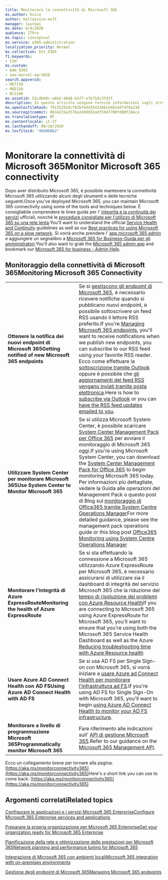 ```yaml
---
title: Monitorare la connettività di Microsoft 365
ms.author: kvice
author: kelleyvice-msft
manager: laurawi
ms.date: 8/4/2020
audience: ITPro
ms.topic: conceptual
ms.service: o365-administration
localization_priority: Normal
ms.collection: Ent_O365
f1.keywords:
- CSH
ms.custom:
- Adm_O365
- seo-marvel-apr2020
search.appverid:
- MET150
- MOE150
- BCS160
ms.assetid: 53cdb60c-a6b2-4848-b3ff-e7b75dc3fd1f
description: In questo articolo vengono fornite informazioni sugli strumenti e sulle tecniche che è possibile utilizzare per monitorare e gestire la connettività Microsoft 365.
ms.openlocfilehash: 791352910cf82bf4d43543166cb4b1e974f9a238
ms.sourcegitcommit: 8634215e257ba2d49832a8f5947700fd00f18ece
ms.translationtype: MT
ms.contentlocale: it-IT
ms.lasthandoff: 08/10/2020
ms.locfileid: "46606862"
---
```

# <a name="monitor-microsoft-365-connectivity"></a><span data-ttu-id="99024-103">Monitorare la connettività di Microsoft 365</span><span class="sxs-lookup"><span data-stu-id="99024-103">Monitor Microsoft 365 connectivity</span></span>

<span data-ttu-id="99024-104">Dopo aver distribuito Microsoft 365, è possibile mantenere la connettività Microsoft 365 utilizzando alcuni degli strumenti e delle tecniche seguenti.</span><span class="sxs-lookup"><span data-stu-id="99024-104">Once you've deployed Microsoft 365, you can maintain Microsoft 365 connectivity using some of the tools and techniques below.</span></span> <span data-ttu-id="99024-105">È consigliabile comprendere le linee guida per l' [integrità e la continuità dei servizi](https://docs.microsoft.com/office365/servicedescriptions/office-365-platform-service-description/service-health-and-continuity) ufficiali, nonché le [procedure consigliate per l'utilizzo di Microsoft 365 su una rete lenta](https://support.office.com/article/fd16c8d2-4799-4c39-8fd7-045f06640166).</span><span class="sxs-lookup"><span data-stu-id="99024-105">You'll want to understand the official [Service Health and Continuity](https://docs.microsoft.com/office365/servicedescriptions/office-365-platform-service-description/service-health-and-continuity) guidelines as well as our [Best practices for using Microsoft 365 on a slow network](https://support.office.com/article/fd16c8d2-4799-4c39-8fd7-045f06640166).</span></span> <span data-ttu-id="99024-106">Si vorrà anche prendere l' [app microsoft 365 admin](https://blogs.office.com/2015/03/13/administer-on-the-go-with-the-updated-office-365-admin-app/) e aggiungere un segnalibro a [Microsoft 365 for Business-Guida per gli amministratori](https://support.office.com/article/17d3ff3f-3601-466e-b5a1-482b31cfb791).</span><span class="sxs-lookup"><span data-stu-id="99024-106">You'll also want to grab the [Microsoft 365 admin app](https://blogs.office.com/2015/03/13/administer-on-the-go-with-the-updated-office-365-admin-app/) and bookmark our [Microsoft 365 for business - Admin Help](https://support.office.com/article/17d3ff3f-3601-466e-b5a1-482b31cfb791).</span></span>
  
## <a name="monitoring-microsoft-365-connectivity"></a><span data-ttu-id="99024-107">Monitoraggio della connettività di Microsoft 365</span><span class="sxs-lookup"><span data-stu-id="99024-107">Monitoring Microsoft 365 Connectivity</span></span>

|||
|:-----|:-----|
|<span data-ttu-id="99024-108">**Ottenere la notifica dei nuovi endpoint di Microsoft 365**</span><span class="sxs-lookup"><span data-stu-id="99024-108">**Getting notified of new Microsoft 365 endpoints**</span></span> <br/> |<span data-ttu-id="99024-109">Se si [gestiscono gli endpoint di Microsoft 365](https://support.office.com/article/99cab9d4-ef59-4207-9f2b-3728eb46bf9a), è necessario ricevere notifiche quando si pubblicano nuovi endpoint, è possibile sottoscrivere un feed RSS usando il lettore RSS preferito.</span><span class="sxs-lookup"><span data-stu-id="99024-109">If you're [Managing Microsoft 365 endpoints](https://support.office.com/article/99cab9d4-ef59-4207-9f2b-3728eb46bf9a), you'll want to receive notifications when we publish new endpoints, you can subscribe to our RSS feed using your favorite RSS reader.</span></span> <span data-ttu-id="99024-110">Ecco come effettuare la [sottoscrizione tramite Outlook](https://go.microsoft.com/fwlink/p/?LinkId=532416) oppure è possibile che [gli aggiornamenti del feed RSS vengano inviati tramite posta elettronica](https://go.microsoft.com/fwlink/p/?LinkId=532417).</span><span class="sxs-lookup"><span data-stu-id="99024-110">Here is how to [subscribe via Outlook](https://go.microsoft.com/fwlink/p/?LinkId=532416) or you can [have the RSS feed updates emailed to you](https://go.microsoft.com/fwlink/p/?LinkId=532417).</span></span>  <br/> |
|<span data-ttu-id="99024-111">**Utilizzare System Center per monitorare Microsoft 365**</span><span class="sxs-lookup"><span data-stu-id="99024-111">**Use System Center to Monitor Microsoft 365**</span></span> <br/> |<span data-ttu-id="99024-112">Se si utilizza Microsoft System Center, è possibile scaricare [System Center Management Pack per Office 365](https://www.microsoft.com/download/details.aspx?id=43708) per avviare il monitoraggio di Microsoft 365 oggi.</span><span class="sxs-lookup"><span data-stu-id="99024-112">If you're using Microsoft System Center, you can download the [System Center Management Pack for Office 365](https://www.microsoft.com/download/details.aspx?id=43708) to begin monitoring Microsoft 365 today.</span></span> <span data-ttu-id="99024-113">Per informazioni più dettagliate, vedere la Guida alle operazioni del Management Pack o questo post di Blog sul [monitoraggio di Office365 tramite System Centre Operations Manager](https://blogs.msdn.com/b/mvpawardprogram/archive/2015/07/08/office365-monitoring-using-system-centre-operations-manager.aspx)</span><span class="sxs-lookup"><span data-stu-id="99024-113">For more detailed guidance, please see the management pack operations guide or this blog post [Office365 Monitoring using System Centre Operations Manager](https://blogs.msdn.com/b/mvpawardprogram/archive/2015/07/08/office365-monitoring-using-system-centre-operations-manager.aspx)</span></span> <br/> |
|<span data-ttu-id="99024-114">**Monitorare l'integrità di Azure ExpressRoute**</span><span class="sxs-lookup"><span data-stu-id="99024-114">**Monitoring the health of Azure ExpressRoute**</span></span> <br/> |<span data-ttu-id="99024-115">Se si sta effettuando la connessione a Microsoft 365 utilizzando Azure ExpressRoute per Microsoft 365, è necessario assicurarsi di utilizzare sia il dashboard di integrità del servizio Microsoft 365 che la riduzione del [tempo di risoluzione dei problemi con Azure Resource Health](https://azure.microsoft.com/blog/reduce-troubleshooting-time-with-azure-resource-health/)</span><span class="sxs-lookup"><span data-stu-id="99024-115">If you are connecting to Microsoft 365 using Azure ExpressRoute for Microsoft 365, you'll want to ensure that you're using both the Microsoft 365 Service Health Dashboard as well as the Azure [Reducing troubleshooting time with Azure Resource health](https://azure.microsoft.com/blog/reduce-troubleshooting-time-with-azure-resource-health/)</span></span> <br/> |
|<span data-ttu-id="99024-116">**Usare Azure AD Connect Health con AD FS**</span><span class="sxs-lookup"><span data-stu-id="99024-116">**Using Azure AD Connect Health with AD FS**</span></span> <br/> |<span data-ttu-id="99024-117">Se si usa AD FS per Single Sign-on con Microsoft 365, si vorrà iniziare a [usare Azure ad Connect Health per monitorare l'infrastruttura ad FS](https://azure.microsoft.com/documentation/articles/active-directory-aadconnect-health-adfs/).</span><span class="sxs-lookup"><span data-stu-id="99024-117">If you're using AD FS for Single Sign-On with Microsoft 365, you'll want to begin [using Azure AD Connect Health to monitor your AD FS infrastructure](https://azure.microsoft.com/documentation/articles/active-directory-aadconnect-health-adfs/).</span></span>  <br/> |
|<span data-ttu-id="99024-118">**Monitorare a livello di programmazione Microsoft 365**</span><span class="sxs-lookup"><span data-stu-id="99024-118">**Programmatically monitor Microsoft 365**</span></span> <br/> |<span data-ttu-id="99024-119">Fare riferimento alle indicazioni sull' [API di gestione Microsoft 365](https://docs.microsoft.com/office/office-365-management-api/office-365-management-apis-overview).</span><span class="sxs-lookup"><span data-stu-id="99024-119">Refer to our guidance on the [Microsoft 365 Management API](https://docs.microsoft.com/office/office-365-management-api/office-365-management-apis-overview).</span></span>  <br/> |

<span data-ttu-id="99024-120">Ecco un collegamento breve per tornare alla pagina: [https://aka.ms/monitorconnectivity365](https://aka.ms/monitorconnectivity365)</span><span class="sxs-lookup"><span data-stu-id="99024-120">Here's a short link you can use to come back: [https://aka.ms/monitorconnectivity365](https://aka.ms/monitorconnectivity365)</span></span>
  
## <a name="related-topics"></a><span data-ttu-id="99024-121">Argomenti correlati</span><span class="sxs-lookup"><span data-stu-id="99024-121">Related topics</span></span>

[<span data-ttu-id="99024-122">Configurare le applicazioni e i servizi Microsoft 365 Enterprise</span><span class="sxs-lookup"><span data-stu-id="99024-122">Configure Microsoft 365 Enterprise services and applications</span></span>](configure-services-and-applications.md)
  
[<span data-ttu-id="99024-123">Preparare la propria organizzazione per Microsoft 365 Enterprise</span><span class="sxs-lookup"><span data-stu-id="99024-123">Get your organization ready for Microsoft 365 Enterprise</span></span>](get-your-organization-ready-for-office-365.md)
  
[<span data-ttu-id="99024-124">Pianificazione della rete e ottimizzazione delle prestazioni per Microsoft 365</span><span class="sxs-lookup"><span data-stu-id="99024-124">Network planning and performance tuning for Microsoft 365</span></span>](network-planning-and-performance.md)
  
[<span data-ttu-id="99024-125">Integrazione di Microsoft 365 con ambienti locali</span><span class="sxs-lookup"><span data-stu-id="99024-125">Microsoft 365 integration with on-premises environments</span></span>](office-365-integration.md)
  
[<span data-ttu-id="99024-126">Gestione degli endpoint di Microsoft 365</span><span class="sxs-lookup"><span data-stu-id="99024-126">Managing Microsoft 365 endpoints</span></span>](managing-office-365-endpoints.md)
